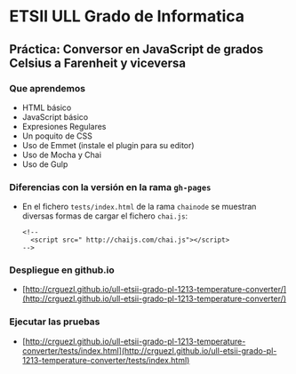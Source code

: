 # ETSII ULL Grado de Informatica

## Práctica: Conversor en JavaScript de grados Celsius a Farenheit y viceversa

### Que aprendemos

* HTML básico
* JavaScript básico
* Expresiones Regulares
* Un poquito de CSS
* Uso de Emmet (instale el plugin para su editor)
* Uso de Mocha y Chai 
* Uso de Gulp

### Diferencias con la versión en la rama `gh-pages`

* En el fichero `tests/index.html` de la rama `chainode` se muestran diversas formas de cargar el fichero `chai.js`:

     <!-- 
        <script src="chai.js"></script>
      -->
      <!--
        <script src=" http://chaijs.com/chai.js"></script> 
      -->
     <script src="../node_modules/chai/chai.js"></script> <!-- it works -->





### Despliegue en github.io

* [http://crguezl.github.io/ull-etsii-grado-pl-1213-temperature-converter/](http://crguezl.github.io/ull-etsii-grado-pl-1213-temperature-converter/)

### Ejecutar las pruebas

* [http://crguezl.github.io/ull-etsii-grado-pl-1213-temperature-converter/tests/index.html](http://crguezl.github.io/ull-etsii-grado-pl-1213-temperature-converter/tests/index.html)
